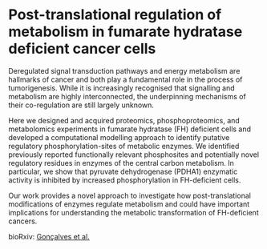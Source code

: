 # Post-translational regulation of metabolism in fumarate hydratase deficient cancer cells

Deregulated signal transduction pathways and energy metabolism are hallmarks of cancer and both play a fundamental role in the process of tumorigenesis. While it is increasingly recognised that signalling and metabolism are highly interconnected, the underpinning mechanisms of their co-regulation are still largely unknown. 

Here we designed and acquired proteomics, phosphoproteomics, and metabolomics experiments in fumarate hydratase (FH) deficient cells and developed a computational modelling approach to identify putative regulatory phosphorylation-sites of metabolic enzymes. We identified previously reported functionally relevant phosphosites and potentially novel regulatory residues in enzymes of the central carbon metabolism. In particular, we show that pyruvate dehydrogenase (PDHA1) enzymatic activity is inhibited by increased phosphorylation in FH-deficient cells. 

Our work provides a novel approach to investigate how post-translational modifications of enzymes regulate metabolism and could have important implications for understanding the metabolic transformation of FH-deficient cancers.

bioRxiv: [Gonçalves et al.](http://biorxiv.org/content/early/2017/06/13/149716)